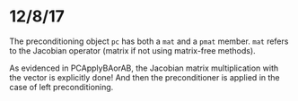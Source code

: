 # 12/8/17

The preconditioning object `pc` has both a `mat` and a `pmat` member. `mat`
refers to the Jacobian operator (matrix if not using matrix-free methods).

As evidenced in PCApplyBAorAB, the Jacobian matrix multiplication with the
vector is explicitly done! And then the preconditioner is applied in the case of
left preconditioning.
